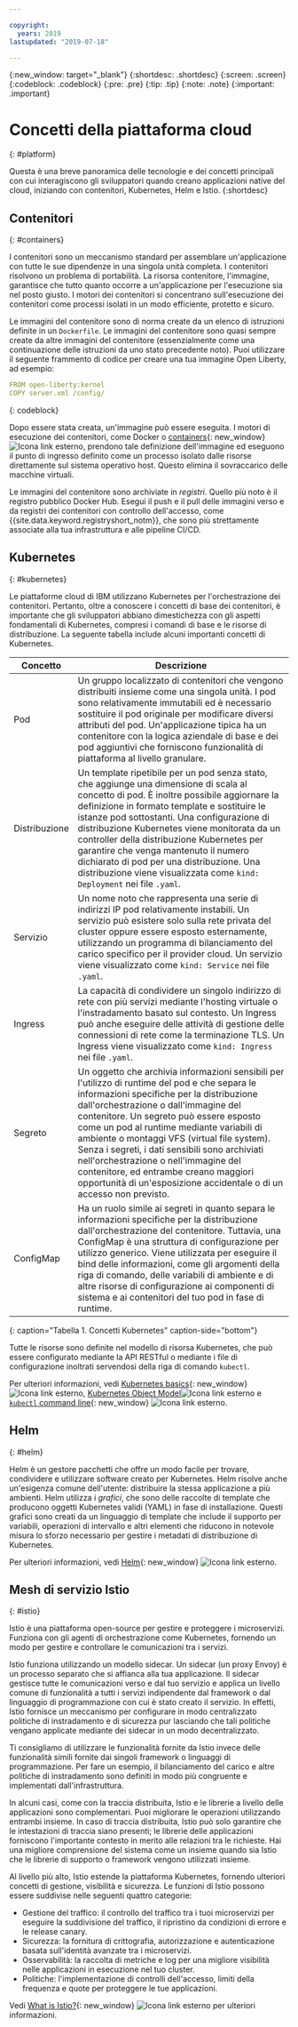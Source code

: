 ```yaml
---

copyright:
  years: 2019
lastupdated: "2019-07-18"

---
```


{:new_window: target="_blank"}
{:shortdesc: .shortdesc}
{:screen: .screen}
{:codeblock: .codeblock}
{:pre: .pre}
{:tip: .tip}
{:note: .note}
{:important: .important}

# Concetti della piattaforma cloud
{: #platform}

Questa è una breve panoramica delle tecnologie e dei concetti principali con cui interagiscono gli sviluppatori quando creano applicazioni native del cloud, iniziando con contenitori, Kubernetes, Helm e Istio.
{:shortdesc}

## Contenitori
{: #containers}

I contenitori sono un meccanismo standard per assemblare un'applicazione con tutte le sue dipendenze in una singola unità completa. I contenitori risolvono un problema di portabilità. La risorsa contenitore, l'immagine, garantisce che tutto quanto occorre a un'applicazione per l'esecuzione sia nel posto giusto. I motori dei contenitori si concentrano sull'esecuzione dei contenitori come processi isolati in un modo efficiente, protetto e sicuro.

Le immagini del contenitore sono di norma create da un elenco di istruzioni definite in un `Dockerfile`. Le immagini del contenitore sono quasi sempre create da altre immagini del contenitore (essenzialmente come una continuazione delle istruzioni da uno stato precedente noto). Puoi utilizzare il seguente frammento di codice per creare una tua immagine Open Liberty, ad esempio:

```yaml
FROM open-liberty:kernel
COPY server.xml /config/
```
{: codeblock}

Dopo essere stata creata, un'immagine può essere eseguita. I motori di esecuzione dei contenitori, come Docker o [containers](https://containerd.io/){: new_window} ![Icona link esterno](../icons/launch-glyph.svg "Icona link esterno"), prendono tale definizione dell'immagine ed eseguono il punto di ingresso definito come un processo isolato dalle risorse direttamente sul sistema operativo host. Questo elimina il sovraccarico delle macchine virtuali. 

Le immagini del contenitore sono archiviate in *registri*. Quello più noto è il registro pubblico Docker Hub. Esegui il push e il pull delle immagini verso e da registri dei contenitori con controllo dell'accesso, come {{site.data.keyword.registryshort_notm}}, che sono più strettamente associate alla tua infrastruttura e alle pipeline CI/CD.

## Kubernetes
{: #kubernetes}

Le piattaforme cloud di IBM utilizzano Kubernetes per l'orchestrazione dei contenitori. Pertanto, oltre a conoscere i concetti di base dei contenitori, è importante che gli sviluppatori abbiano dimestichezza con gli aspetti fondamentali di Kubernetes, compresi i comandi di base e le risorse di distribuzione. La seguente tabella include alcuni importanti concetti di Kubernetes.

| Concetto | Descrizione |
|---------|-------------|
| Pod | Un gruppo localizzato di contenitori che vengono distribuiti insieme come una singola unità. I pod sono relativamente immutabili ed è necessario sostituire il pod originale per modificare diversi attributi del pod. Un'applicazione tipica ha un contenitore con la logica aziendale di base e dei pod aggiuntivi che forniscono funzionalità di piattaforma al livello granulare. |
| Distribuzione | Un template ripetibile per un pod senza stato, che aggiunge una dimensione di scala al concetto di pod. È inoltre possibile aggiornare la definizione in formato template e sostituire le istanze pod sottostanti. Una configurazione di distribuzione Kubernetes viene monitorata da un controller della distribuzione Kubernetes per garantire che venga mantenuto il numero dichiarato di pod per una distribuzione. Una distribuzione viene visualizzata come `kind: Deployment` nei file `.yaml`. |
| Servizio | Un nome noto che rappresenta una serie di indirizzi IP pod relativamente instabili. Un servizio può esistere solo sulla rete privata del cluster oppure essere esposto esternamente, utilizzando un programma di bilanciamento del carico specifico per il provider cloud. Un servizio viene visualizzato come `kind: Service` nei file `.yaml`. |
| Ingress | La capacità di condividere un singolo indirizzo di rete con più servizi mediante l'hosting virtuale o l'instradamento basato sul contesto. Un Ingress può anche eseguire delle attività di gestione delle connessioni di rete come la terminazione TLS. Un Ingress viene visualizzato come `kind: Ingress` nei file `.yaml`. |
| Segreto | Un oggetto che archivia informazioni sensibili per l'utilizzo di runtime del pod e che separa le informazioni specifiche per la distribuzione dall'orchestrazione o dall'immagine del contenitore. Un segreto può essere esposto come un pod al runtime mediante variabili di ambiente o montaggi VFS (virtual file system). Senza i segreti, i dati sensibili sono archiviati nell'orchestrazione o nell'immagine del contenitore, ed entrambe creano maggiori opportunità di un'esposizione accidentale o di un accesso non previsto. |
| ConfigMap | Ha un ruolo simile ai segreti in quanto separa le informazioni specifiche per la distribuzione dall'orchestrazione del contenitore. Tuttavia, una ConfigMap è una struttura di configurazione per utilizzo generico. Viene utilizzata per eseguire il bind delle informazioni, come gli argomenti della riga di comando, delle variabili di ambiente e di altre risorse di configurazione ai componenti di sistema e ai contenitori del tuo pod in fase di runtime. | 
{: caption="Tabella 1. Concetti Kubernetes" caption-side="bottom"}

Tutte le risorse sono definite nel modello di risorsa Kubernetes, che può essere configurato mediante la API RESTful o mediante i file di configurazione inoltrati servendosi della riga di comando `kubectl`.

Per ulteriori informazioni, vedi [Kubernetes basics](https://kubernetes.io/docs/tutorials/kubernetes-basics/){: new_window} ![Icona link esterno](../icons/launch-glyph.svg "Icona link esterno"), [Kubernetes Object Model](https://kubernetes.io/docs/concepts/overview/working-with-objects/kubernetes-objects/)![Icona link esterno](../icons/launch-glyph.svg "Icona link esterno") e [`kubectl` command line](https://kubernetes.io/docs/reference/kubectl/overview/){: new_window} ![Icona link esterno](../icons/launch-glyph.svg "Icona link esterno"). 

## Helm
{: #helm}

Helm è un gestore pacchetti che offre un modo facile per trovare, condividere e utilizzare software creato per Kubernetes. Helm risolve anche un'esigenza comune dell'utente: distribuire la stessa applicazione a più ambienti. Helm utilizza i *grafici*, che sono delle raccolte di template che producono oggetti Kubernetes validi (YAML) in fase di installazione. Questi grafici sono creati da un linguaggio di template che include il supporto per variabili, operazioni di intervallo e altri elementi che riducono in notevole misura lo sforzo necessario per gestire i metadati di distribuzione di Kubernetes.

Per ulteriori informazioni, vedi [Helm](https://helm.sh/){: new_window} ![Icona link esterno](../icons/launch-glyph.svg "Icona link esterno").

## Mesh di servizio Istio
{: #istio}

Istio è una piattaforma open-source per gestire e proteggere i microservizi. Funziona con gli agenti di orchestrazione come Kubernetes, fornendo un modo per gestire e controllare le comunicazioni tra i servizi.

Istio funziona utilizzando un modello sidecar. Un sidecar (un proxy Envoy) è un processo separato che si affianca alla tua applicazione. Il sidecar gestisce tutte le comunicazioni verso e dal tuo servizio e applica un livello comune di funzionalità a tutti i servizi indipendente dal framework o dal linguaggio di programmazione con cui è stato creato il servizio. In effetti, Istio fornisce un meccanismo per configurare in modo centralizzato politiche di instradamento e di sicurezza pur lasciando che tali politiche vengano applicate mediante dei sidecar in un modo decentralizzato.

Ti consigliamo di utilizzare le funzionalità fornite da Istio invece delle funzionalità simili fornite dai singoli framework o linguaggi di programmazione. Per fare un esempio, il bilanciamento del carico e altre politiche di instradamento sono definiti in modo più congruente e implementati dall'infrastruttura.

In alcuni casi, come con la traccia distribuita, Istio e le librerie a livello delle applicazioni sono complementari. Puoi migliorare le operazioni utilizzando entrambi insieme. In caso di traccia distribuita, Istio può solo garantire che le intestazioni di traccia siano presenti; le librerie delle applicazioni forniscono l'importante contesto in merito alle relazioni tra le richieste. Hai una migliore comprensione del sistema come un insieme quando sia Istio che le librerie di supporto o framework vengono utilizzati insieme.

Al livello più alto, Istio estende la piattaforma Kubernetes, fornendo ulteriori concetti di gestione, visibilità e sicurezza. Le funzioni di Istio possono essere suddivise nelle seguenti quattro categorie:

* Gestione del traffico: il controllo del traffico tra i tuoi microservizi per eseguire la suddivisione del traffico, il ripristino da condizioni di errore e le release canary.
* Sicurezza: la fornitura di crittografia, autorizzazione e autenticazione basata sull'identità avanzate tra i microservizi.
* Osservabilità: la raccolta di metriche e log per una migliore visibilità nelle applicazioni in esecuzione nel tuo cluster.
* Politiche: l'implementazione di controlli dell'accesso, limiti della frequenza e quote per proteggere le tue applicazioni.

Vedi [What is Istio?](https://istio.io/docs/concepts/what-is-istio/){: new_window} ![Icona link esterno](../icons/launch-glyph.svg "Icona link esterno") per ulteriori informazioni.



